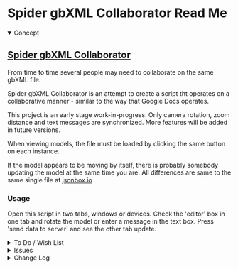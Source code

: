 # Spider gbXML Collaborator Read Me


<details open >

<summary>Concept</summary>


## [Spider gbXML Collaborator]( https://www.ladybug.tools/spider-gbxml-tools/sandbox/spider-gbxml-collaborator/v-0-01/spider-gbxml-collaborator.html )

From time to time several people may need to collaborate on the same gbXML file.

Spider gbXML Collaborator is an attempt to create a script tht operates on a collaborative manner - similar to the way that Google Docs operates.

This project is an early stage work-in-progress. Only camera rotation, zoom distance and text messages are synchronized. More features will be added in future versions.

When viewing models, the file must be loaded by clicking the same button on each instance.

If the model appears to be moving by itself, there is probably somebody updating the model at the same time you are. All differences are same to the same single file at [jsonbox.io]( https://jsonbox.io/ )


### Usage

Open this script in two tabs, windows or devices. Check the 'editor' box in one tab and rotate the model or enter a message in the text box. Press 'send data to server' and see the other tab update.

</details>

<details>

<summary>To Do / Wish List</summary>


</details>

<details>

<summary>Issues</summary>


</details>

<details>

<summary>Change Log</summary>

### 2019-10-24 ~ Theo

* F - First commit

</details>
